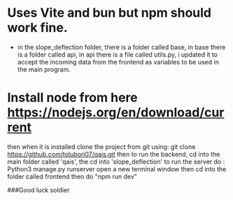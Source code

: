 # Uses Vite and bun but npm should work fine.
- in the slope_deflection folder, there is a folder called base, in base there is a folder called api, in api there is a file called utils.py, i updated it to accept the incoming data from the frontend as variables to be used in the main program.
# Install node from here https://nodejs.org/en/download/current
then when it is installed
clone the project from git using:
git clone https://github.com/tolubori07/qais.git
then to run the backend, cd into the main folder called 'qais', the cd into 'slope_deflection'
to run the server do : Python3 manage.py runserver
open a new terminal window
then cd into the folder called frontend
then do "npm run dev"

###Good luck soldier
